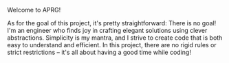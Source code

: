 Welcome to APRG!

As for the goal of this project, it's pretty straightforward: There is no goal! 
I'm an engineer who finds joy in crafting elegant solutions using clever abstractions.
Simplicity is my mantra, and I strive to create code that is both easy to understand and efficient. 
In this project, there are no rigid rules or strict restrictions – it's all about having a good time while coding!
